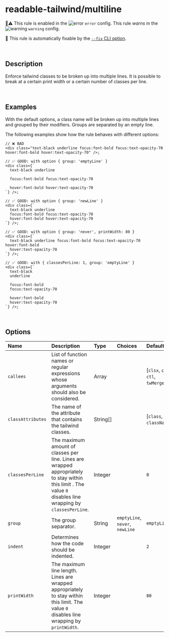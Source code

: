 # readable-tailwind/multiline

💼⚠️ This rule is enabled in the ![error](https://github.com/schoero/eslint-plugin-readable-tailwind/blob/main/assets/checkmark-error.svg) `error` config. This rule _warns_ in the ![warning](https://github.com/schoero/eslint-plugin-readable-tailwind/blob/main/assets/checkmark-warning.svg) `warning` config.

🔧 This rule is automatically fixable by the [`--fix` CLI option](https://eslint.org/docs/latest/user-guide/command-line-interface#--fix).

<!-- end auto-generated rule header -->

<br/>

## Description

Enforce tailwind classes to be broken up into multiple lines. It is possible to break at a certain print width or a certain number of classes per line.

<br/>

## Examples

With the default options, a class name will be broken up into multiple lines and grouped by their modifiers. Groups are separated by an empty line.  

The following examples show how the rule behaves with different options:

```tsx
// ❌ BAD
<div class="text-black underline focus:font-bold focus:text-opacity-70 hover:font-bold hover:text-opacity-70" />;
```

```tsx
// ✅ GOOD: with option { group: 'emptyLine' }
<div class={`
  text-black underline

  focus:font-bold focus:text-opacity-70

  hover:font-bold hover:text-opacity-70
`} />;
```

```tsx
// ✅ GOOD: with option { group: 'newLine' }
<div class={`
  text-black underline
  focus:font-bold focus:text-opacity-70
  hover:font-bold hover:text-opacity-70
`} />;
```

```tsx
// ✅ GOOD: with option { group: 'never', printWidth: 80 }
<div class={`
  text-black underline focus:font-bold focus:text-opacity-70 hover:font-bold
  hover:text-opacity-70
`} />;
```

```tsx
// ✅ GOOD: with { classesPerLine: 1, group: 'emptyLine' }
<div class={`
  text-black
  underline

  focus:font-bold
  focus:text-opacity-70

  hover:font-bold
  hover:text-opacity-70
`} />;
```

<br/>

## Options

<!-- begin auto-generated rule options list -->

| Name              | Description                                                                                                                                                   | Type     | Choices                         | Default                           |
| :---------------- | :------------------------------------------------------------------------------------------------------------------------------------------------------------ | :------- | :------------------------------ | :-------------------------------- |
| `callees`         | List of function names or regular expressions whose arguments should also be considered.                                                                      | Array    |                                 | [`clsx`, `cva`, `ctl`, `twMerge`] |
| `classAttributes` | The name of the attribute that contains the tailwind classes.                                                                                                 | String[] |                                 | [`class`, `className`]            |
| `classesPerLine`  | The maximum amount of classes per line. Lines are wrapped appropriately to stay within this limit . The value `0` disables line wrapping by `classesPerLine`. | Integer  |                                 | `0`                               |
| `group`           | The group separator.                                                                                                                                          | String   | `emptyLine`, `never`, `newLine` | `emptyLine`                       |
| `indent`          | Determines how the code should be indented.                                                                                                                   | Integer  |                                 | `2`                               |
| `printWidth`      | The maximum line length. Lines are wrapped appropriately to stay within this limit. The value `0` disables line wrapping by `printWidth`.                     | Integer  |                                 | `80`                              |

<!-- end auto-generated rule options list -->
